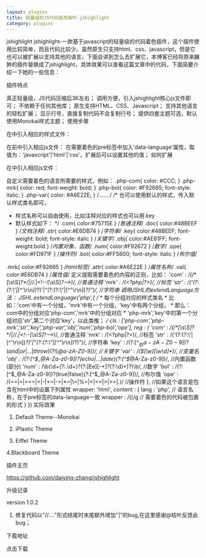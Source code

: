 ```yaml
---
layout: plugins
title: 轻量级的JS代码高亮插件-jshighlight
category: plugins
---
```



jshighlight
jshighlight-一款基于javascript的轻量级的代码着色插件，这个插件使用比较简单，而且代码比较少。虽然原生只支持html、css、javascript，但是它也可以被扩展以支持其他的语言，下面会讲到怎么去扩展它，本博客已经将原来臃肿的插件替换成了jshighlight，具体效果可以查看这篇文章中的代码，下面简要介绍一下她的一些信息：

插件特点

真正轻量级，JS代码压缩后3K左右；
调用方便，引入jshighlight核心js文件即可；
不依赖于任何其他库；
原生支持HTML、CSS、Javascript；
支持其他语言的轻松扩展；
显示行号，直接复制代码不会复制行号；
提供四套主题可选，默认使用Monokai样式主题；
使用步骤

在<head>中引入相应的样式文件：
<!--默认样式--> 
<link href="../theme/jshighlight-default.css" rel="stylesheet" />
在</body>前中引入相应js文件：
<!--核心js文件--> 
<script src="../js/jshighlight.core-v1.0.1.min.js"></script>
在需要着色的pre标签中加入'data-language'属性，取值为：'javascript'|'html'|'css'，扩展后可以设置其他的值；
如何扩展

在</body>中引入相应js文件：
<script src="../js/jshighlight.core-v1.0.0.min.js"></script> 
自定义需要着色的语言所需要的样式，例如：
.php-com{
    color: #CCC;
}
.php-mrk{
    color: red;
    font-weight: bold;
}
.php-bol{
    color: #F92665;
    font-style: italic;
}
.php-var{
    color: #A6E22E;
}
/*.......*/
/* 也可以使用默认的样式，传入默认样式类名即可，
 * 样式名称可以自由使用，比如注释对应的样式也可以用.key
 * 默认样式如下：
 */
.com{ color:#75715E } /*普通注释*/
.doc{ color:#48BEEF } /*文档注释*/
.str{ color:#E6DB74 } /*字符串*/
.key{ color:#48BEEF; font-weight: bold; font-style: italic } /*关键字*/
.obj{ color:#AE81FF; font-weight:bold } /*内置对象、函数*/
.num{ color:#F92672 } /*数字*/
.ope{ color:#FD971F } /*操作符*/
.bol{ color:#FF5600; font-style: italic } /*布尔值*/

.mrk{ color:#F92665 } /*html标签*/
.attr{ color:#A6E22E } /*属性名称*/
.val{ color:#E6DB74 } /*属性值*/
定义提取需要着色的内容的正则，比如：
'com' : /(\/\*[\s\S]*?\*\/|\/\/.*|&lt;\!--[\s\S]*?--&gt;)/, //普通注释 
'mrk' : /(&lt;\?php|\?&gt;)/, //标签 
'str' : /('(?:(?:\\'|[^'\r\n])*?)'|"(?:(?:\\"|[^"\r\n])*?)")/, //字符串
调用JSHL的extendLanguage方法：
JSHL.extendLanguage('php',{
   /*
    * 每个分组对应的样式类名
    * 比如：'com'中有一个分组，'mrk'中有一个分组，'key'中有两个分组，
    * 那么： com中的分组对应'php-com','mrk'中的分组对应
    * 'php-mrk','key'中的第一个分组对应'str',第二个对应'key'，以此类推；
    */
   cls : ['php-com','php-mrk','str','key','php-var','obj','num','php-bol','ope'],
   reg : {
        'com' : /(\/\*[\s\S]*?\*\/|\/\/.*|<\!--[\s\S]*?-->)/,  //普通注释
        'mrk' : /(<\?php|\?>)/, //标签
        'str' : /('(?:(?:\\'|[^'\r\n])*?)'|"(?:(?:\\"|[^"\r\n])*?)")/, //字符串
        'key' : /(?:[^$_@a-zA-Z0-9])?(and|or|...|throw)(?![$_@a-zA-Z0-9])/, //关键字
        'var' : /(\$[\w][\w\d]*)/, //变量名
        'obj' : /(?:[^$_@A-Za-z0-9])?(echo|...|date)(?:[^$_@A-Za-z0-9])/, //内置函数(部分)
        'num' : /\b(\d+(?:\.\d+)?(?:[Ee][-+]?(?:\d)+)?)\b/,  //数字
        'bol' : /(?:[^$_@A-Za-z0-9])?(true|false)(?:[^$_@A-Za-z0-9])/, //布尔值
        'ope' : /(==|=|===|\+|-|\+=|-=|\*=|\\=|%=|<|<=|>|>=|\.)/  //操作符
    },
    //如果这个语言是包含在html中的设置下列属性
    wrapper: 'html',
    content : {
        lang : 'php', // 语言名称，在于pre标签的data-language一致
        wrapper : /()/g // 需要着色的代码被包裹的形式
    }
})
实际效果

1. Default Theme--Monokai


2. iPlastic Theme


3. Eiffel Theme


4.Blackboard Theme


插件主页

https://github.com/daiying-zhang/jshighlight

升级记录

version 1.0.2
1. 修复代码以"//...."形式结尾时末尾额外增加"|"的bug,在这里感谢@枯叶反馈此bug；

下载地址

点击下载
